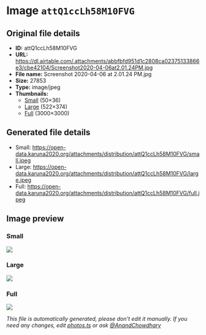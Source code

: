 # Image `attQ1ccLh58M10FVG`

## Original file details

- **ID:** attQ1ccLh58M10FVG
- **URL:** https://dl.airtable.com/.attachments/abbfbfd951d1c2808ca02375133866e3/cbe42104/Screenshot2020-04-06at2.01.24PM.jpg
- **File name:** Screenshot 2020-04-06 at 2.01.24 PM.jpg
- **Size:** 27853
- **Type:** image/jpeg
- **Thumbnails:**
  - [Small](https://dl.airtable.com/.attachmentThumbnails/b5bb864b9df029256b83cf0d3f8cdbc3/41b09419) (50×36)
  - [Large](https://dl.airtable.com/.attachmentThumbnails/ceab5b36916d32d99cb3c6f981fa7022/65dbcbbd) (522×374)
  - [Full](https://dl.airtable.com/.attachmentThumbnails/74c77f1be7565848df84a78189497ea3/e26e79fe) (3000×3000)

## Generated file details

- Small: https://open-data.karuna2020.org/attachments/distribution/attQ1ccLh58M10FVG/small.jpeg
- Large: https://open-data.karuna2020.org/attachments/distribution/attQ1ccLh58M10FVG/large.jpeg
- Full: https://open-data.karuna2020.org/attachments/distribution/attQ1ccLh58M10FVG/full.jpeg

## Image preview

### Small

![](https://open-data.karuna2020.org/attachments/distribution/attQ1ccLh58M10FVG/small.jpeg)

### Large

![](https://open-data.karuna2020.org/attachments/distribution/attQ1ccLh58M10FVG/large.jpeg)

### Full

![](https://open-data.karuna2020.org/attachments/distribution/attQ1ccLh58M10FVG/full.jpeg)

_This file is automatically generated, please don't edit it manually. If you need any changes, edit [photos.ts](/photos.ts) or ask [@AnandChowdhary](https://github.com/AnandChowdhary)_

